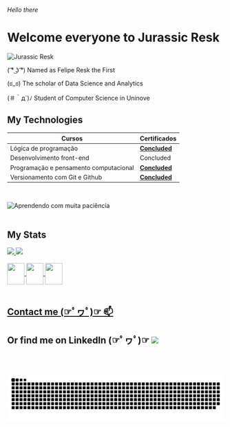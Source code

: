 ###### Hello there

<!--Headers-->

# Welcome everyone to Jurassic Resk


![Jurassic Resk](https://y.yarn.co/be96f98d-7615-4884-ad56-6a1b5dffc377_text.gif)

( ͡° ͜ʖ ͡°) Named as Felipe Resk the First

(ಠ_ಠ) The scholar of Data Science and Analytics

(＃｀д´)ﾉ Student of Computer Science in Uninove

## My Technologies
| Cursos | Certificados |
|--------|--------------|
| Lógica de programação | [**Concluded**](https://hermes.dio.me/certificates/HBW4Q8KB.pdf)    |
| Desenvolvimento front-end | Concluded |
| Programação e pensamento computacional | [**Concluded**](https://hermes.dio.me/certificates/XRAC6KOS.pdf) |
| Versionamento com Git e Github | [**Concluded**](https://hermes.dio.me/certificates/3YLKEGJC.pdf) |
<br>

![Aprendendo com muita paciência](https://media.tenor.com/kSiC-0wGr4kAAAAM/monkey-technology.gif)
<br><br>

## My Stats

<div>
    <a href="https://github.com/FelipeResk">
    <img height="250em" src="https://github-readme-stats.vercel.app/api?username=FelipeResk&show_icons=true&theme=tokyonight">
    <img height="250em" src="https://github-readme-stats.vercel.app/api/top-langs/?username=FelipeResk&layout=pie&theme=tokyonight">
</div><br>

<div style="display: inline_block; text-align: left">
    <img align="center" height="50" width="40" src="https://cdn.jsdelivr.net/gh/devicons/devicon@latest/icons/python/python-original.svg">
    <img align="center" height="50" width="40" src="https://cdn.jsdelivr.net/gh/devicons/devicon@latest/icons/css3/css3-original.svg">
    <img align="center" height="50" width="40" src="https://cdn.jsdelivr.net/gh/devicons/devicon@latest/icons/html5/html5-original.svg">
</div>
<br>

## Contact me (☞ﾟヮﾟ)☞  [📫](fe.reskdev@outlook.com)
Or find me on LinkedIn (☞ﾟヮﾟ)☞ [<img src="https://cdn.jsdelivr.net/gh/devicons/devicon@latest/icons/linkedin/linkedin-original.svg"
width="25px">](https://www.linkedin.com/in/felipe-resk-502641152/)
-


<br><br>



![snake gif](https://github.com/FelipeResk/FelipeResk/blob/output/github-snake-dark.svg)
